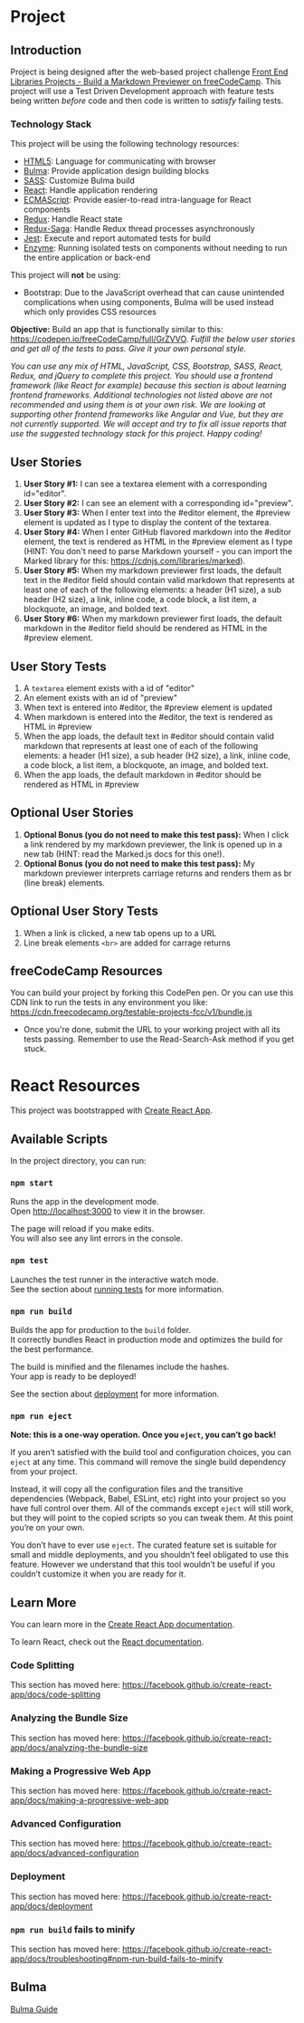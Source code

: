 # Project

## Introduction

Project is being designed after the web-based project challenge [Front End Libraries Projects - Build a Markdown Previewer on freeCodeCamp](https://learn.freecodecamp.org/front-end-libraries/front-end-libraries-projects/build-a-markdown-previewer/). This project will use a Test Driven Development approach with feature tests being written _before_ code and then code is written to _satisfy_ failing tests.

### Technology Stack

This project will be using the following technology resources:

- [HTML5](https://en.wikipedia.org/wiki/HTML5): Language for communicating with browser
- [Bulma](https://bulma.io/): Provide application design building blocks
- [SASS](https://sass-lang.com/): Customize Bulma build
- [React](https://reactjs.org/): Handle application rendering
- [ECMAScript](https://flaviocopes.com/ecmascript/): Provide easier-to-read intra-language for React components
- [Redux](https://redux.js.org/): Handle React state
- [Redux-Saga](https://redux-saga.js.org/): Handle Redux thread processes asynchronously
- [Jest](https://jestjs.io/docs/en/tutorial-react): Execute and report automated tests for build
- [Enzyme](https://airbnb.io/enzyme/): Running isolated tests on components without needing to run the entire application or back-end

This project will **not** be using:

- Bootstrap: Due to the JavaScript overhead that can cause unintended complications when using components, Bulma will be used instead which only provides CSS resources

**Objective:** Build an app that is functionally similar to this: https://codepen.io/freeCodeCamp/full/GrZVVO.
  *Fulfill the below user stories and get all of the tests to pass. Give it your own personal style.*

  *You can use any mix of HTML, JavaScript, CSS, Bootstrap, SASS, React, Redux, and jQuery to complete this project. You should use a frontend framework (like React for example) because this section is about learning frontend frameworks. Additional technologies not listed above are not recommended and using them is at your own risk. We are looking at supporting other frontend frameworks like Angular and Vue, but they are not currently supported. We will accept and try to fix all issue reports that use the suggested technology stack for this project. Happy coding!*

## User Stories

1. **User Story #1:** I can see a textarea element with a corresponding id="editor".
2. **User Story #2:** I can see an element with a corresponding id="preview".
3. **User Story #3:** When I enter text into the #editor element, the #preview element is updated as I type to display the content of the textarea.
4. **User Story #4:** When I enter GitHub flavored markdown into the #editor element, the text is rendered as HTML in the #preview element as I type (HINT: You don't need to parse Markdown yourself - you can import the Marked library for this: https://cdnjs.com/libraries/marked).
5. **User Story #5:** When my markdown previewer first loads, the default text in the #editor field should contain valid markdown that represents at least one of each of the following elements: a header (H1 size), a sub header (H2 size), a link, inline code, a code block, a list item, a blockquote, an image, and bolded text.
6. **User Story #6:** When my markdown previewer first loads, the default markdown in the #editor field should be rendered as HTML in the #preview element.

## User Story Tests

1. A `textarea` element exists with a id of "editor"
2. An element exists with an id of "preview"
3. When text is entered into #editor, the #preview element is updated
4. When markdown is entered into the #editor, the text is rendered as HTML in #preview
5. When the app loads, the default text in #editor should contain valid markdown that represents at least one of each of the following elements: a header (H1 size), a sub header (H2 size), a link, inline code, a code block, a list item, a blockquote, an image, and bolded text.
6. When the app loads, the default markdown in #editor should be rendered as HTML in #preview

## Optional User Stories

1. **Optional Bonus (you do not need to make this test pass):** When I click a link rendered by my markdown previewer, the link is opened up in a new tab (HINT: read the Marked.js docs for this one!).
2. **Optional Bonus (you do not need to make this test pass):** My markdown previewer interprets carriage returns and renders them as br (line break) elements.

## Optional User Story Tests

1. When a link is clicked, a new tab opens up to a URL
2. Line break elements `<br>` are added for carrage returns

## freeCodeCamp Resources

You can build your project by forking this CodePen pen. Or you can use this CDN link to run the tests in any environment you like: https://cdn.freecodecamp.org/testable-projects-fcc/v1/bundle.js

- Once you're done, submit the URL to your working project with all its tests passing.
  Remember to use the Read-Search-Ask method if you get stuck.

# React Resources

This project was bootstrapped with [Create React App](https://github.com/facebook/create-react-app).

## Available Scripts

In the project directory, you can run:

### `npm start`

Runs the app in the development mode.<br>
Open [http://localhost:3000](http://localhost:3000) to view it in the browser.

The page will reload if you make edits.<br>
You will also see any lint errors in the console.

### `npm test`

Launches the test runner in the interactive watch mode.<br>
See the section about [running tests](https://facebook.github.io/create-react-app/docs/running-tests) for more information.

### `npm run build`

Builds the app for production to the `build` folder.<br>
It correctly bundles React in production mode and optimizes the build for the best performance.

The build is minified and the filenames include the hashes.<br>
Your app is ready to be deployed!

See the section about [deployment](https://facebook.github.io/create-react-app/docs/deployment) for more information.

### `npm run eject`

**Note: this is a one-way operation. Once you `eject`, you can’t go back!**

If you aren’t satisfied with the build tool and configuration choices, you can `eject` at any time. This command will remove the single build dependency from your project.

Instead, it will copy all the configuration files and the transitive dependencies (Webpack, Babel, ESLint, etc) right into your project so you have full control over them. All of the commands except `eject` will still work, but they will point to the copied scripts so you can tweak them. At this point you’re on your own.

You don’t have to ever use `eject`. The curated feature set is suitable for small and middle deployments, and you shouldn’t feel obligated to use this feature. However we understand that this tool wouldn’t be useful if you couldn’t customize it when you are ready for it.

## Learn More

You can learn more in the [Create React App documentation](https://facebook.github.io/create-react-app/docs/getting-started).

To learn React, check out the [React documentation](https://reactjs.org/).

### Code Splitting

This section has moved here: https://facebook.github.io/create-react-app/docs/code-splitting

### Analyzing the Bundle Size

This section has moved here: https://facebook.github.io/create-react-app/docs/analyzing-the-bundle-size

### Making a Progressive Web App

This section has moved here: https://facebook.github.io/create-react-app/docs/making-a-progressive-web-app

### Advanced Configuration

This section has moved here: https://facebook.github.io/create-react-app/docs/advanced-configuration

### Deployment

This section has moved here: https://facebook.github.io/create-react-app/docs/deployment

### `npm run build` fails to minify

This section has moved here: https://facebook.github.io/create-react-app/docs/troubleshooting#npm-run-build-fails-to-minify

## Bulma

[Bulma Guide](https://alligator.io/react/intro-react-bulma-components/)

